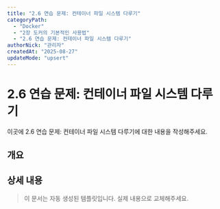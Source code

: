 ```yaml
---
title: "2.6 연습 문제: 컨테이너 파일 시스템 다루기"
categoryPath:
  - "Docker"
  - "2장 도커의 기본적인 사용법"
  - "2.6 연습 문제: 컨테이너 파일 시스템 다루기"
authorNick: "관리자"
createdAt: "2025-08-27"
updateMode: "upsert"
---
```


# 2.6 연습 문제: 컨테이너 파일 시스템 다루기

이곳에 2.6 연습 문제: 컨테이너 파일 시스템 다루기에 대한 내용을 작성해주세요.

## 개요

<!-- 내용을 작성해주세요 -->

## 상세 내용

<!-- 내용을 작성해주세요 -->

> 이 문서는 자동 생성된 템플릿입니다. 실제 내용으로 교체해주세요.
